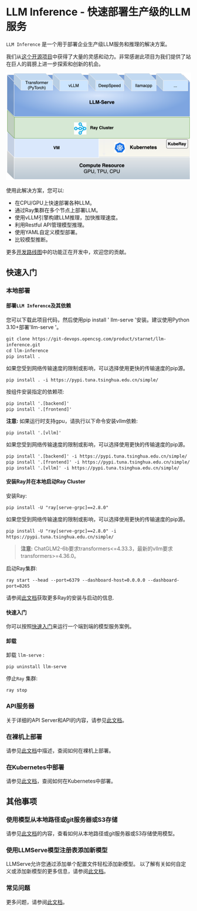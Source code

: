 # LLM Inference - 快速部署生产级的LLM服务

`LLM Inference` 是一个用于部署企业生产级LLM服务和推理的解决方案。

我们从[这个开源项目](https://github.com/ray-project/ray-llm)中获得了大量的灵感和动力。非常感谢此项目为我们提供了站在巨人的肩膀上进一步探索和创新的机会。

<img src="./docs/llm-inference.png" alt="image" width=600 height="auto">

使用此解决方案，您可以: 
 
- 在CPU/GPU上快速部署各种LLM。 
- 通过Ray集群在多个节点上部署LLM。 
- 使用vLLM引擎构建LLM推理，加快推理速度。 
- 利用Restful API管理模型推理。 
- 使用YAML自定义模型部署。 
- 比较模型推断。

更多[开发路线图](./Roadmap.md)中的功能正在开发中，欢迎您的贡献。

## 快速入门

### 本地部署

#### 部署`LLM Inference`及其依赖

您可以下载此项目代码，然后使用pip install ' llm-serve '安装。建议使用Python 3.10+部署'llm-serve '。

```
git clone https://git-devops.opencsg.com/product/starnet/llm-inference.git
cd llm-inference
pip install .
```

如果您受到网络传输速度的限制或影响，可以选择使用更快的传输速度的pip源。

```
pip install . -i https://pypi.tuna.tsinghua.edu.cn/simple/
```

按组件安装指定的依赖项:

```
pip install '.[backend]'
pip install '.[frontend]'
```

**注意:** 如果运行时支持gpu，请执行以下命令安装vllm依赖:

```
pip install '.[vllm]'
```

如果您受到网络传输速度的限制或影响，可以选择使用更快的传输速度的pip源。

```
pip install '.[backend]' -i https://pypi.tuna.tsinghua.edu.cn/simple/
pip install '.[frontend]' -i https://pypi.tuna.tsinghua.edu.cn/simple/
pip install '.[vllm]' -i https://pypi.tuna.tsinghua.edu.cn/simple/
```

#### 安装Ray并在本地启动Ray Cluster

安装Ray:

```
pip install -U "ray[serve-grpc]==2.8.0"
```

如果您受到网络传输速度的限制或影响，可以选择使用更快的传输速度的pip源。

```
pip install -U "ray[serve-grpc]==2.8.0" -i https://pypi.tuna.tsinghua.edu.cn/simple/
```

> **注意:** ChatGLM2-6b要求transformers<=4.33.3，最新的vllm要求transformers>=4.36.0。

启动Ray集群:

```
ray start --head --port=6379 --dashboard-host=0.0.0.0 --dashboard-port=8265
```

请参阅[此文档](https://docs.ray.io/en/releases-2.8.0/ray-overview/installation.html)获取更多Ray的安装与启动的信息.

#### 快速入门

你可以按照[快速入门](./docs/quick_start.md)来运行一个端到端的模型服务案例。

#### 卸载

卸载 `llm-serve` :

```
pip uninstall llm-serve
```

停止`Ray` 集群:

```
ray stop
```

### API服务器

关于详细的API Server和API的内容，请参见[此文档](./docs/api_server.md)。

### 在裸机上部署

请参见[此文档](./docs/deploy_on_bare_metal.md)中描述，查阅如何在裸机上部署。

### 在Kubernetes中部署

请参见[此文档](./docs/deploy_on_kubernetes.md)，查阅如何在Kubernetes中部署。

## 其他事项

### 使用模型从本地路径或git服务器或S3存储

请参见[此文档](./docs/git_server_s3_storage.md)的内容，查看如何从本地路径或git服务器或S3存储使用模型。

### 使用LLMServe模型注册表添加新模型

LLMServe允许您通过添加单个配置文件轻松添加新模型。 以了解有关如何自定义或添加新模型的更多信息，请参阅[此文档](./models/README.md)。

### 常见问题

更多问题，请参阅[此文档](./docs/common_issues.md)。
